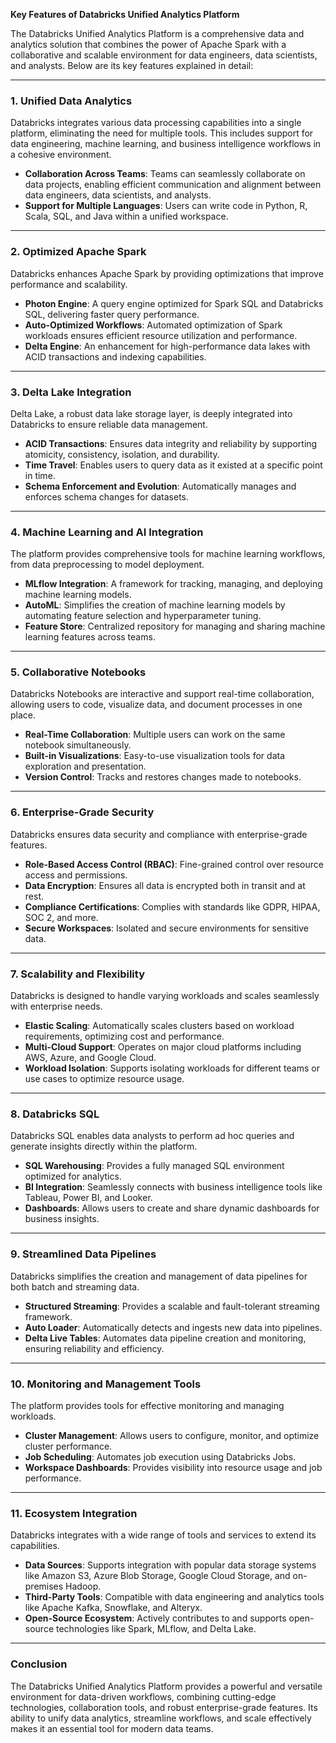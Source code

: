 **Key Features of Databricks Unified Analytics Platform**

The Databricks Unified Analytics Platform is a comprehensive data and analytics solution that combines the power of Apache Spark with a collaborative and scalable environment for data engineers, data scientists, and analysts. Below are its key features explained in detail:

---

### 1. **Unified Data Analytics**
Databricks integrates various data processing capabilities into a single platform, eliminating the need for multiple tools. This includes support for data engineering, machine learning, and business intelligence workflows in a cohesive environment.

- **Collaboration Across Teams**: Teams can seamlessly collaborate on data projects, enabling efficient communication and alignment between data engineers, data scientists, and analysts.
- **Support for Multiple Languages**: Users can write code in Python, R, Scala, SQL, and Java within a unified workspace.

---

### 2. **Optimized Apache Spark**
Databricks enhances Apache Spark by providing optimizations that improve performance and scalability.

- **Photon Engine**: A query engine optimized for Spark SQL and Databricks SQL, delivering faster query performance.
- **Auto-Optimized Workflows**: Automated optimization of Spark workloads ensures efficient resource utilization and performance.
- **Delta Engine**: An enhancement for high-performance data lakes with ACID transactions and indexing capabilities.

---

### 3. **Delta Lake Integration**
Delta Lake, a robust data lake storage layer, is deeply integrated into Databricks to ensure reliable data management.

- **ACID Transactions**: Ensures data integrity and reliability by supporting atomicity, consistency, isolation, and durability.
- **Time Travel**: Enables users to query data as it existed at a specific point in time.
- **Schema Enforcement and Evolution**: Automatically manages and enforces schema changes for datasets.

---

### 4. **Machine Learning and AI Integration**
The platform provides comprehensive tools for machine learning workflows, from data preprocessing to model deployment.

- **MLflow Integration**: A framework for tracking, managing, and deploying machine learning models.
- **AutoML**: Simplifies the creation of machine learning models by automating feature selection and hyperparameter tuning.
- **Feature Store**: Centralized repository for managing and sharing machine learning features across teams.

---

### 5. **Collaborative Notebooks**
Databricks Notebooks are interactive and support real-time collaboration, allowing users to code, visualize data, and document processes in one place.

- **Real-Time Collaboration**: Multiple users can work on the same notebook simultaneously.
- **Built-in Visualizations**: Easy-to-use visualization tools for data exploration and presentation.
- **Version Control**: Tracks and restores changes made to notebooks.

---

### 6. **Enterprise-Grade Security**
Databricks ensures data security and compliance with enterprise-grade features.

- **Role-Based Access Control (RBAC)**: Fine-grained control over resource access and permissions.
- **Data Encryption**: Ensures all data is encrypted both in transit and at rest.
- **Compliance Certifications**: Complies with standards like GDPR, HIPAA, SOC 2, and more.
- **Secure Workspaces**: Isolated and secure environments for sensitive data.

---

### 7. **Scalability and Flexibility**
Databricks is designed to handle varying workloads and scales seamlessly with enterprise needs.

- **Elastic Scaling**: Automatically scales clusters based on workload requirements, optimizing cost and performance.
- **Multi-Cloud Support**: Operates on major cloud platforms including AWS, Azure, and Google Cloud.
- **Workload Isolation**: Supports isolating workloads for different teams or use cases to optimize resource usage.

---

### 8. **Databricks SQL**
Databricks SQL enables data analysts to perform ad hoc queries and generate insights directly within the platform.

- **SQL Warehousing**: Provides a fully managed SQL environment optimized for analytics.
- **BI Integration**: Seamlessly connects with business intelligence tools like Tableau, Power BI, and Looker.
- **Dashboards**: Allows users to create and share dynamic dashboards for business insights.

---

### 9. **Streamlined Data Pipelines**
Databricks simplifies the creation and management of data pipelines for both batch and streaming data.

- **Structured Streaming**: Provides a scalable and fault-tolerant streaming framework.
- **Auto Loader**: Automatically detects and ingests new data into pipelines.
- **Delta Live Tables**: Automates data pipeline creation and monitoring, ensuring reliability and efficiency.

---

### 10. **Monitoring and Management Tools**
The platform provides tools for effective monitoring and managing workloads.

- **Cluster Management**: Allows users to configure, monitor, and optimize cluster performance.
- **Job Scheduling**: Automates job execution using Databricks Jobs.
- **Workspace Dashboards**: Provides visibility into resource usage and job performance.

---

### 11. **Ecosystem Integration**
Databricks integrates with a wide range of tools and services to extend its capabilities.

- **Data Sources**: Supports integration with popular data storage systems like Amazon S3, Azure Blob Storage, Google Cloud Storage, and on-premises Hadoop.
- **Third-Party Tools**: Compatible with data engineering and analytics tools like Apache Kafka, Snowflake, and Alteryx.
- **Open-Source Ecosystem**: Actively contributes to and supports open-source technologies like Spark, MLflow, and Delta Lake.

---

### Conclusion
The Databricks Unified Analytics Platform provides a powerful and versatile environment for data-driven workflows, combining cutting-edge technologies, collaboration tools, and robust enterprise-grade features. Its ability to unify data analytics, streamline workflows, and scale effectively makes it an essential tool for modern data teams.

